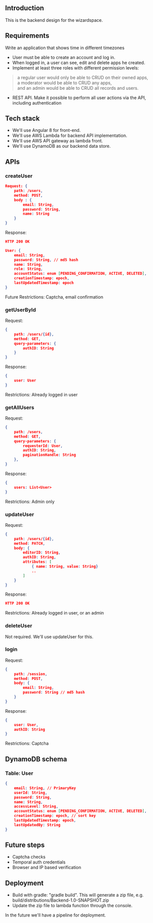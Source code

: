## Introduction
This is the backend design for the wizardspace.

## Requirements
Write an application that shows time in different timezones

* User must be able to create an account and log in.
* When logged in, a user can see, edit and delete apps he created.
* Implement at least three roles with different permission levels:
> a regular user would only be able to CRUD on their owned apps, \
> a moderator would be able to CRUD any apps, \
> and an admin would be able to CRUD all records and users.

* REST API. Make it possible to perform all user actions via the API, including authentication 

## Tech stack
* We'll use Angular 8 for front-end.
* We'll use AWS Lambda for backend API implementation.
* We'll use AWS API gateway as lambda front.
* We'll use DynamoDB as our backend data store.

## APIs
### createUser
```json
Request: {
    path: /users,
    method: POST,
    body : {
        email: String,
        password: String,
        name: String
    }
}
```

Response:
```json
HTTP 200 OK
```



```json
User: {
    email: String,
    password: String, // md5 hash
    name: String,
    role: String,
    accountStatus: enum [PENDING_CONFIRMATION, ACTIVE, DELETED],
    creationTimestamp: epoch,
    lastUpdatedTimestamp: epoch
}
```

Future Restrictions: Captcha, email confirmation

### getUserById
Request:
```json
{
    path: /users/{id},
    method: GET,
    query-parameters: {
        authID: String
    }
}
```

Response:
```json
{
    user: User
}
```

Restrictions: Already logged in user

### getAllUsers
Request:
```json
{
    path: /users,
    method: GET,
    query-parameters: {
        requesterId: User,
        authID: String,
        paginationHandle: String
    },
}
```

Response:
```json
{
    users: List<User>
}
```

Restrictions:  Admin only

### updateUser
Request:
```json
{
    path: /users/{id},
    method: PATCH,
    body: {
        editorID: String,
        authID: String,
        attributes: [
            { name: String, value: String}
            ..
        ]
    }
}
```

Response:
```json
HTTP 200 OK
```

Restrictions: Already logged in user, or an admin

### deleteUser
Not required. We'll use updateUser for this.

### login
Request:
```json
{
    path: /session,
    method: POST,
    body: {
        email: String,
        password: String // md5 hash
    }
}
```

Response:
```json
{
    user: User,
    authID: String
}
```

Restrictions: Captcha

## DynamoDB schema
### Table: User
```json
{
    email: String, // PrimaryKey
    userId: String,
    password: String,
    name: String,
    accessLevel: String,
    accountStatus: enum [PENDING_CONFIRMATION, ACTIVE, DELETED],
    creationTimestamp: epoch, // sort key
    lastUpdatedTimestamp: epoch,
    lastUpdatedBy: String
}
```

## Future steps
* Captcha checks
* Temporal auth credentials
* Browser and IP based verification

## Deployment
* Build with gradle: "gradle build". This will generate a zip file, e.g. build/distributions/Backend-1.0-SNAPSHOT.zip
* Update the zip file to lambda function through the console.

In the future we'll have a pipeline for deployment.